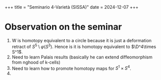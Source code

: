 +++
title = "Seminario 4-Varietà (SISSA)"
date = 2024-12-07
+++

# Observation on the seminar
 
 1. W is homotopy equivalent to a circle because it is just a deformation retract of $S^5\setminus \varphi(S^3)$. Hence is it is homotopy equivalent to $\D^4\times S^1$.
 2. Need to learn Palais results (basically he can extend diffeomorphism from nghood of k-cells)
 3. Need to learn how to promote homotopy maps for $S^1\times S^4$.
 4. 